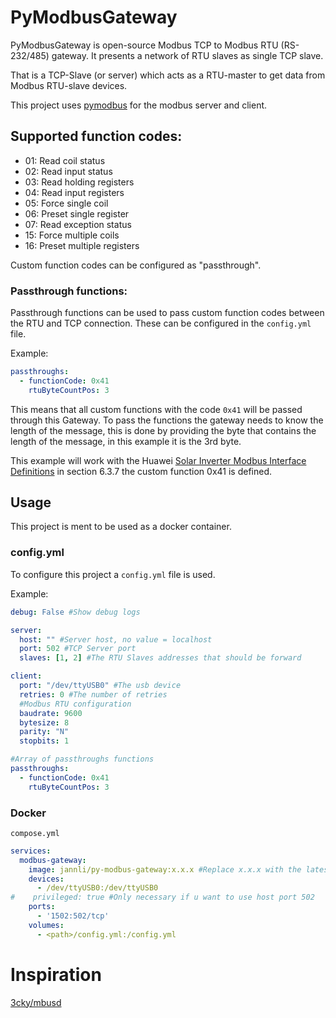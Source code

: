 # PyModbusGateway
PyModbusGateway is open-source Modbus TCP to Modbus RTU (RS-232/485) gateway. It presents a network of RTU slaves as single TCP slave.

That is a TCP-Slave (or server) which acts as a RTU-master to get data from Modbus RTU-slave devices.

This project uses [pymodbus](https://github.com/pymodbus-dev/pymodbus) for the modbus server and client.

## Supported function codes:
- 01: Read coil status
- 02: Read input status
- 03: Read holding registers
- 04: Read input registers
- 05: Force single coil
- 06: Preset single register
- 07: Read exception status
- 15: Force multiple coils
- 16: Preset multiple registers

Custom function codes can be configured as "passthrough".

### Passthrough functions:
Passthrough functions can be used to pass custom function codes between the RTU and TCP connection.
These can be configured in the `config.yml` file.

Example:
```yaml
passthroughs:
  - functionCode: 0x41
    rtuByteCountPos: 3
```

This means that all custom functions with the code ``0x41`` will be passed through this Gateway.
To pass the functions the gateway needs to know the length of the message, this is done by providing the byte that contains the length of the message, in this example it is the 3rd byte.

This example will work with the Huawei [Solar Inverter Modbus Interface Definitions](https://github.com/wlcrs/huawei_solar/files/10920652/Solar.Inverter.Modbus.Interface.Definitions.v05.pdf) in section 6.3.7 the custom function 0x41 is defined.

## Usage
This project is ment to be used as a docker container.

### config.yml

To configure this project a `config.yml` file is used.

Example:
````yaml
debug: False #Show debug logs

server:
  host: "" #Server host, no value = localhost
  port: 502 #TCP Server port
  slaves: [1, 2] #The RTU Slaves addresses that should be forward

client:
  port: "/dev/ttyUSB0" #The usb device 
  retries: 0 #The number of retries
  #Modbus RTU configuration
  baudrate: 9600
  bytesize: 8
  parity: "N"
  stopbits: 1

#Array of passthroughs functions
passthroughs:
  - functionCode: 0x41
    rtuByteCountPos: 3
````

### Docker

``compose.yml``
````yaml
services:
  modbus-gateway:
    image: jannli/py-modbus-gateway:x.x.x #Replace x.x.x with the latest release version
    devices:
      - /dev/ttyUSB0:/dev/ttyUSB0
#    privileged: true #Only necessary if u want to use host port 502
    ports:
      - '1502:502/tcp'
    volumes:
      - <path>/config.yml:/config.yml
````

# Inspiration
[3cky/mbusd](https://github.com/3cky/mbusd)
